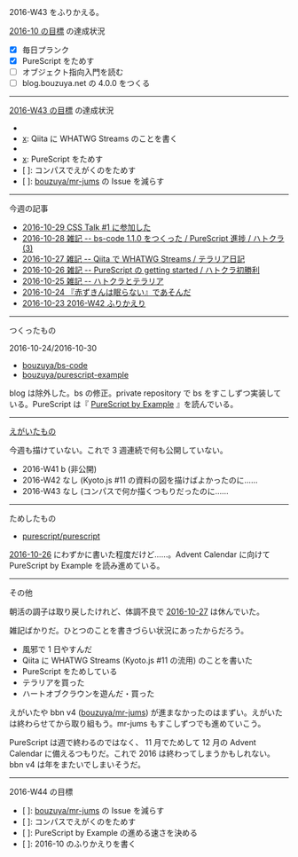 2016-W43 をふりかえる。

[2016-10 の目標][2016-09-30] の達成状況

- [x] 毎日プランク
- [x] PureScript をためす
- [ ] オブジェクト指向入門を読む
- [ ] blog.bouzuya.net の 4.0.0 をつくる

-----

[2016-W43 の目標][2016-10-23] の達成状況

- [x]: 朝活の調子を取り戻す
- [x]: Qiita に WHATWG Streams のことを書く
- [x]: 『赤ずきんは眠らない』のことを書く
- [x]: PureScript をためす
- [ ]: コンパスでえがくのをためす
- [ ]: [bouzuya/mr-jums][] の Issue を減らす

-----

今週の記事

- [2016-10-29 CSS Talk #1 に参加した][2016-10-29]
- [2016-10-28 雑記 -- bs-code 1.1.0 をつくった / PureScript 進捗 / ハトクラ (3)][2016-10-28]
- [2016-10-27 雑記 -- Qiita で WHATWG Streams / テラリア日記][2016-10-27]
- [2016-10-26 雑記 -- PureScript の getting started / ハトクラ初勝利][2016-10-26]
- [2016-10-25 雑記 -- ハトクラとテラリア][2016-10-25]
- [2016-10-24 『赤ずきんは眠らない』であそんだ][2016-10-24]
- [2016-10-23 2016-W42 ふりかえり][2016-10-23]

-----

つくったもの

2016-10-24/2016-10-30

- [bouzuya/bs-code][]
- [bouzuya/purescript-example][]

blog は除外した。bs の修正。private repository で bs をすこしずつ実装している。PureScript は『 [PureScript by Example](https://leanpub.com/purescript/read) 』を読んでいる。

-----

[えがいたもの](http://floating-scrubland-79854.herokuapp.com/)

今週も描けていない。これで 3 週連続で何も公開していない。

- 2016-W41 b (非公開)
- 2016-W42 なし (Kyoto.js #11 の資料の図を描けばよかったのに……
- 2016-W43 なし (コンパスで何か描くつもりだったのに……

-----

ためしたもの

- [purescript/purescript][]

[2016-10-26][] にわずかに書いた程度だけど……。Advent Calendar に向けて PureScript by Example を読み進めている。

-----

その他

朝活の調子は取り戻したけれど、体調不良で [2016-10-27][] は休んでいた。

雑記ばかりだ。ひとつのことを書きづらい状況にあったからだろう。

- 風邪で 1 日やすんだ
- Qiita に WHATWG Streams (Kyoto.js #11 の流用) のことを書いた
- PureScript をためしている
- テラリアを買った
- ハートオブクラウンを遊んだ・買った

えがいたや bbn v4 ([bouzuya/mr-jums][]) が進まなかったのはまずい。えがいたは終わらせてから取り組もう。mr-jums もすこしずつでも進めていこう。

PureScript は週で終わるのではなく、 11 月でためして 12 月の Advent Calendar に備えるつもりだ。これで 2016 は終わってしまうかもしれない。bbn v4 は年をまたいでしまいそうだ。

-----

2016-W44 の目標

- [ ]: [bouzuya/mr-jums][] の Issue を減らす
- [ ]: コンパスでえがくのをためす
- [ ]: PureScript by Example の進める速さを決める
- [ ]: 2016-10 のふりかえりを書く

[2016-09-30]: https://blog.bouzuya.net/2016/09/30/
[2016-10-23]: https://blog.bouzuya.net/2016/10/23/
[2016-10-24]: https://blog.bouzuya.net/2016/10/24/
[2016-10-25]: https://blog.bouzuya.net/2016/10/25/
[2016-10-26]: https://blog.bouzuya.net/2016/10/26/
[2016-10-27]: https://blog.bouzuya.net/2016/10/27/
[2016-10-28]: https://blog.bouzuya.net/2016/10/28/
[2016-10-29]: https://blog.bouzuya.net/2016/10/29/
[bouzuya/bs-code]: https://github.com/bouzuya/bs-code
[bouzuya/mr-jums]: https://github.com/bouzuya/mr-jums
[bouzuya/purescript-example]: https://github.com/bouzuya/purescript-example
[purescript/purescript]: https://github.com/purescript/purescript
